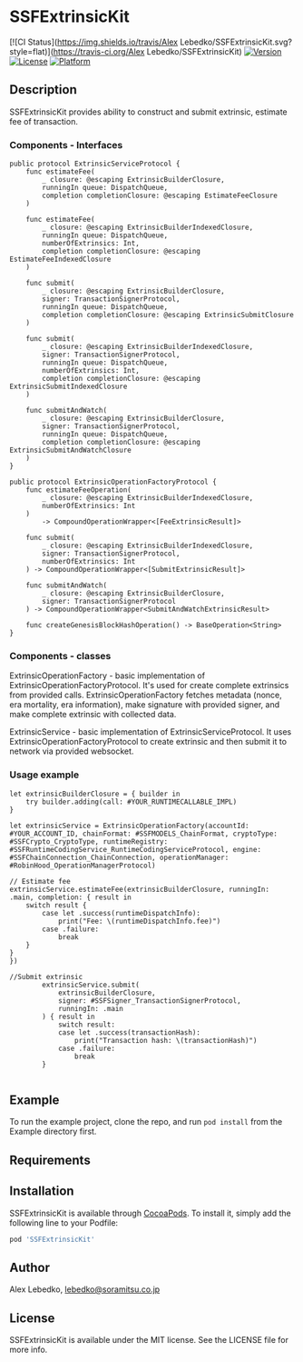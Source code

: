 # SSFExtrinsicKit

[![CI Status](https://img.shields.io/travis/Alex Lebedko/SSFExtrinsicKit.svg?style=flat)](https://travis-ci.org/Alex Lebedko/SSFExtrinsicKit)
[![Version](https://img.shields.io/cocoapods/v/SSFExtrinsicKit.svg?style=flat)](https://cocoapods.org/pods/SSFExtrinsicKit)
[![License](https://img.shields.io/cocoapods/l/SSFExtrinsicKit.svg?style=flat)](https://cocoapods.org/pods/SSFExtrinsicKit)
[![Platform](https://img.shields.io/cocoapods/p/SSFExtrinsicKit.svg?style=flat)](https://cocoapods.org/pods/SSFExtrinsicKit)

## Description

SSFExtrinsicKit provides ability to construct and submit extrinsic, estimate fee of transaction.

### Components - Interfaces

```
public protocol ExtrinsicServiceProtocol {
    func estimateFee(
        _ closure: @escaping ExtrinsicBuilderClosure,
        runningIn queue: DispatchQueue,
        completion completionClosure: @escaping EstimateFeeClosure
    )

    func estimateFee(
        _ closure: @escaping ExtrinsicBuilderIndexedClosure,
        runningIn queue: DispatchQueue,
        numberOfExtrinsics: Int,
        completion completionClosure: @escaping EstimateFeeIndexedClosure
    )

    func submit(
        _ closure: @escaping ExtrinsicBuilderClosure,
        signer: TransactionSignerProtocol,
        runningIn queue: DispatchQueue,
        completion completionClosure: @escaping ExtrinsicSubmitClosure
    )

    func submit(
        _ closure: @escaping ExtrinsicBuilderIndexedClosure,
        signer: TransactionSignerProtocol,
        runningIn queue: DispatchQueue,
        numberOfExtrinsics: Int,
        completion completionClosure: @escaping ExtrinsicSubmitIndexedClosure
    )

    func submitAndWatch(
        _ closure: @escaping ExtrinsicBuilderClosure,
        signer: TransactionSignerProtocol,
        runningIn queue: DispatchQueue,
        completion completionClosure: @escaping ExtrinsicSubmitAndWatchClosure
    )
}
```

```
public protocol ExtrinsicOperationFactoryProtocol {
    func estimateFeeOperation(
        _ closure: @escaping ExtrinsicBuilderIndexedClosure,
        numberOfExtrinsics: Int
    )
        -> CompoundOperationWrapper<[FeeExtrinsicResult]>

    func submit(
        _ closure: @escaping ExtrinsicBuilderIndexedClosure,
        signer: TransactionSignerProtocol,
        numberOfExtrinsics: Int
    ) -> CompoundOperationWrapper<[SubmitExtrinsicResult]>

    func submitAndWatch(
        _ closure: @escaping ExtrinsicBuilderClosure,
        signer: TransactionSignerProtocol
    ) -> CompoundOperationWrapper<SubmitAndWatchExtrinsicResult>

    func createGenesisBlockHashOperation() -> BaseOperation<String>
}
```

### Components - classes

ExtrinsicOperationFactory - basic implementation of ExtrinsicOperationFactoryProtocol. It's used for create complete extrinsics from provided calls. ExtrinsicOperationFactory fetches metadata (nonce, era mortality, era information), make signature with provided signer, and make complete extrinsic with collected data.

ExtrinsicService - basic implementation of ExtrinsicServiceProtocol. It uses ExtrinsicOperationFactoryProtocol to create extrinsic and then submit it to network via provided websocket.

### Usage example

```
let extrinsicBuilderClosure = { builder in
    try builder.adding(call: #YOUR_RUNTIMECALLABLE_IMPL) 
}

let extrinsicService = ExtrinsicOperationFactory(accountId: #YOUR_ACCOUNT_ID, chainFormat: #SSFMODELS_ChainFormat, cryptoType: #SSFCrypto_CryptoType, runtimeRegistry: #SSFRuntimeCodingService_RuntimeCodingServiceProtocol, engine: #SSFChainConnection_ChainConnection, operationManager: #RobinHood_OperationManagerProtocol)

// Estimate fee
extrinsicService.estimateFee(extrinsicBuilderClosure, runningIn: .main, completion: { result in
    switch result {
        case let .success(runtimeDispatchInfo):
            print("Fee: \(runtimeDispatchInfo.fee)")
        case .failure:
            break
    }
}
})

//Submit extrinsic
        extrinsicService.submit(
            extrinsicBuilderClosure,
            signer: #SSFSigner_TransactionSignerProtocol,
            runningIn: .main
        ) { result in
            switch result:
            case let .success(transactionHash):
                print("Transaction hash: \(transactionHash)")
            case .failure:
                break
        }


```

## Example

To run the example project, clone the repo, and run `pod install` from the Example directory first.

## Requirements

## Installation

SSFExtrinsicKit is available through [CocoaPods](https://cocoapods.org). To install
it, simply add the following line to your Podfile:

```ruby
pod 'SSFExtrinsicKit'
```

## Author

Alex Lebedko, lebedko@soramitsu.co.jp

## License

SSFExtrinsicKit is available under the MIT license. See the LICENSE file for more info.
